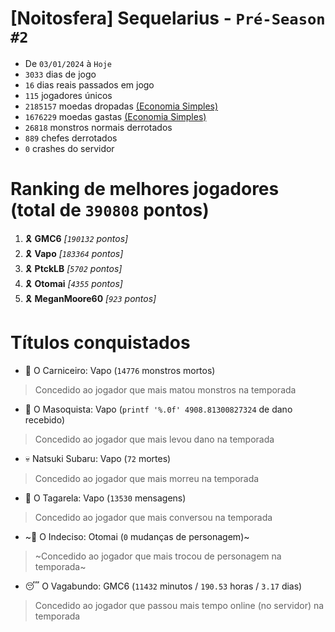 # [Noitosfera] Sequelarius - `Pré-Season #2`
- De `03/01/2024` à `Hoje`
- `3033` dias de jogo
- `16` dias reais passados em jogo
- `115` jogadores únicos
- `2185157` moedas dropadas [(Economia Simples)](https://github.com/otomay/Economia-Simples)
- `1676229` moedas gastas [(Economia Simples)](https://github.com/otomay/Economia-Simples)
- `26818` monstros normais derrotados
- `889` chefes derrotados
- `0` crashes do servidor

# Ranking de melhores jogadores (total de `390808` pontos)
1. 🎗️ **GMC6** *[`190132` pontos]*
2. 🎗️ **Vapo** *[`183364` pontos]*
3. 🎗️ **PtckLB** *[`5702` pontos]*
4. 🎗️ **Otomai** *[`4355` pontos]*
5. 🎗️ **MeganMoore60** *[`923` pontos]*

# Títulos conquistados
- 👹 O Carniceiro: Vapo (`14776` monstros mortos)
> Concedido ao jogador que mais matou monstros na temporada
- 🥵 O Masoquista: Vapo (`printf '%.0f' 4908.81300827324` de dano recebido)
> Concedido ao jogador que mais levou dano na temporada
- 💀 Natsuki Subaru: Vapo (`72` mortes)
> Concedido ao jogador que mais morreu na temporada
- 🦜 O Tagarela: Vapo (`13530` mensagens)
> Concedido ao jogador que mais conversou na temporada
- ~🤔 O Indeciso: Otomai (`0` mudanças de personagem)~
> ~Concedido ao jogador que mais trocou de personagem na temporada~
- 😴 O Vagabundo: GMC6 (`11432` minutos / `190.53` horas / `3.17` dias)
> Concedido ao jogador que passou mais tempo online (no servidor) na temporada

